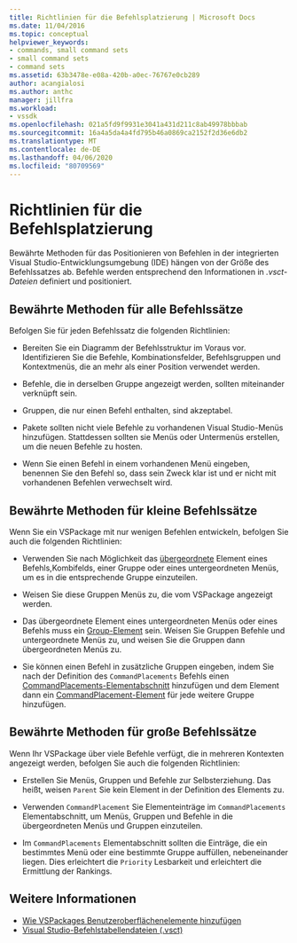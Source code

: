 ```yaml
---
title: Richtlinien für die Befehlsplatzierung | Microsoft Docs
ms.date: 11/04/2016
ms.topic: conceptual
helpviewer_keywords:
- commands, small command sets
- small command sets
- command sets
ms.assetid: 63b3478e-e08a-420b-a0ec-76767e0cb289
author: acangialosi
ms.author: anthc
manager: jillfra
ms.workload:
- vssdk
ms.openlocfilehash: 021a5fd9f9931e3041a431d211c8ab49978bbbab
ms.sourcegitcommit: 16a4a5da4a4fd795b46a0869ca2152f2d36e6db2
ms.translationtype: MT
ms.contentlocale: de-DE
ms.lasthandoff: 04/06/2020
ms.locfileid: "80709569"
---
```

# <a name="command-placement-guidelines"></a>Richtlinien für die Befehlsplatzierung
Bewährte Methoden für das Positionieren von Befehlen in der integrierten Visual Studio-Entwicklungsumgebung (IDE) hängen von der Größe des Befehlssatzes ab. Befehle werden entsprechend den Informationen in *.vsct-Dateien* definiert und positioniert.

## <a name="best-practices-for-all-command-sets"></a>Bewährte Methoden für alle Befehlssätze
 Befolgen Sie für jeden Befehlssatz die folgenden Richtlinien:

- Bereiten Sie ein Diagramm der Befehlsstruktur im Voraus vor. Identifizieren Sie die Befehle, Kombinationsfelder, Befehlsgruppen und Kontextmenüs, die an mehr als einer Position verwendet werden.

- Befehle, die in derselben Gruppe angezeigt werden, sollten miteinander verknüpft sein.

- Gruppen, die nur einen Befehl enthalten, sind akzeptabel.

- Pakete sollten nicht viele Befehle zu vorhandenen Visual Studio-Menüs hinzufügen. Stattdessen sollten sie Menüs oder Untermenüs erstellen, um die neuen Befehle zu hosten.

- Wenn Sie einen Befehl in einem vorhandenen Menü eingeben, benennen Sie den Befehl so, dass sein Zweck klar ist und er nicht mit vorhandenen Befehlen verwechselt wird.

## <a name="best-practices-for-small-command-sets"></a>Bewährte Methoden für kleine Befehlssätze
 Wenn Sie ein VSPackage mit nur wenigen Befehlen entwickeln, befolgen Sie auch die folgenden Richtlinien:

- Verwenden Sie nach Möglichkeit das [übergeordnete](../../extensibility/parent-element.md) Element eines Befehls,Kombifelds, einer Gruppe oder eines untergeordneten Menüs, um es in die entsprechende Gruppe einzuteilen.

- Weisen Sie diese Gruppen Menüs zu, die vom VSPackage angezeigt werden.

- Das übergeordnete Element eines untergeordneten Menüs oder eines Befehls muss ein [Group-Element](../../extensibility/group-element.md) sein. Weisen Sie Gruppen Befehle und untergeordnete Menüs zu, und weisen Sie die Gruppen dann übergeordneten Menüs zu.

- Sie können einen Befehl in zusätzliche Gruppen eingeben, indem Sie nach der Definition des `CommandPlacements` Befehls einen [CommandPlacements-Elementabschnitt](../../extensibility/commandplacements-element.md) hinzufügen und dem Element dann ein [CommandPlacement-Element](../../extensibility/commandplacement-element.md) für jede weitere Gruppe hinzufügen.

## <a name="best-practices-for-large-command-sets"></a>Bewährte Methoden für große Befehlssätze
 Wenn Ihr VSPackage über viele Befehle verfügt, die in mehreren Kontexten angezeigt werden, befolgen Sie auch die folgenden Richtlinien:

- Erstellen Sie Menüs, Gruppen und Befehle zur Selbsterziehung. Das heißt, weisen `Parent` Sie kein Element in der Definition des Elements zu.

- Verwenden `CommandPlacement` Sie Elementeinträge im `CommandPlacements` Elementabschnitt, um Menüs, Gruppen und Befehle in die übergeordneten Menüs und Gruppen einzuteilen.

- Im `CommandPlacements` Elementabschnitt sollten die Einträge, die ein bestimmtes Menü oder eine bestimmte Gruppe auffüllen, nebeneinander liegen. Dies erleichtert die `Priority` Lesbarkeit und erleichtert die Ermittlung der Rankings.

## <a name="see-also"></a>Weitere Informationen
- [Wie VSPackages Benutzeroberflächenelemente hinzufügen](../../extensibility/internals/how-vspackages-add-user-interface-elements.md)
- [Visual Studio-Befehlstabellendateien (.vsct)](../../extensibility/internals/visual-studio-command-table-dot-vsct-files.md)
